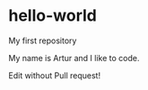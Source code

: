 # hello-world
My first repository

My name is Artur and I like to code.

Edit without Pull request!
